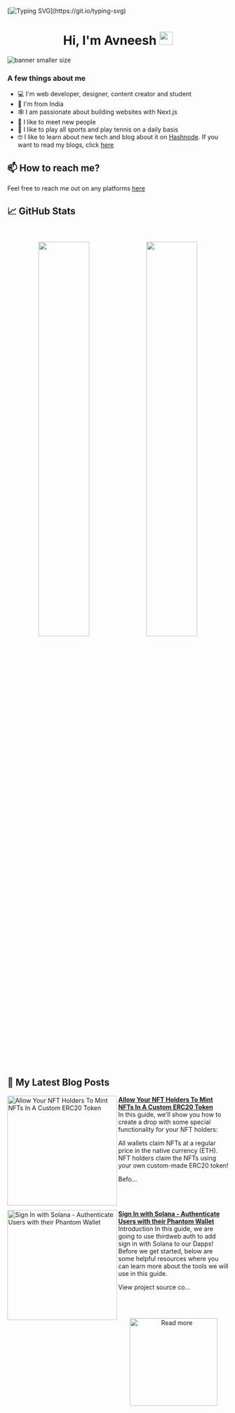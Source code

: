 [![Typing SVG](https://readme-typing-svg.herokuapp.com?size=24&width=600&lines=Welcome+To+Avneesh's+GitHub+Profile!)](https://git.io/typing-svg)

<h1 align="center">Hi, I'm Avneesh <img src="https://raw.githubusercontent.com/MartinHeinz/MartinHeinz/master/wave.gif" width="30px" height='30px'></h1>

![banner smaller size](https://user-images.githubusercontent.com/76690419/191395838-1600a7d2-ba0f-47e0-bd17-a8f167c6a3bf.png)


### A few things about me

- 💻 I'm web developer, designer, content creator and student
- 📍 I'm from India
- 🕸️ I am passionate about building websites with Next.js
- 🤝 I like to meet new people
- 🎾 I like to play all sports and play tennis on a daily basis
- 🤓 I like to learn about new tech and blog about it on [Hashnode](https://hashnode.com/@avneesh0612). If you want to read my blogs, click [here](https://blog.avneesh.tech)

## 📫 How to reach me?

Feel free to reach me out on any platforms [here](https://links.avneesh.tech/)

## 📈 GitHub Stats
<br>
<p align="center">
  <img width="48%" src="https://github-readme-stats.vercel.app/api?username=avneesh0612&show_icons=true&theme=radical" />
  <img width="48%" src="https://github-readme-streak-stats.herokuapp.com/?user=avneesh0612&theme=radical" />
</p>

## 📰 My Latest Blog Posts

<!-- HASHNODE_BLOG:START -->
<p align="left">
<a href="https://blog.avneesh.tech//allow-your-nft-holders-to-mint-nfts-in-a-custom-erc20-token" title="Allow Your NFT Holders To Mint NFTs In A Custom ERC20 Token"><img src="https://cdn.hashnode.com/res/hashnode/image/upload/v1669187062557/tx3oWvxat.png" alt="Allow Your NFT Holders To Mint NFTs In A Custom ERC20 Token" width="250px" align="left" /></a>
<a href="https://blog.avneesh.tech//allow-your-nft-holders-to-mint-nfts-in-a-custom-erc20-token" title="Allow Your NFT Holders To Mint NFTs In A Custom ERC20 Token"><strong>Allow Your NFT Holders To Mint NFTs In A Custom ERC20 Token</strong></a>
<br/> In this guide, we'll show you how to create a drop with some special functionality for your NFT holders:

All wallets claim NFTs at a regular price in the native currency (ETH).
NFT holders claim the NFTs using your own custom-made ERC20 token!

Befo... </p> <br/> <br/>
<p align="left">
<a href="https://blog.avneesh.tech//sign-in-with-solana-authenticate-users-with-their-phantom-wallet" title="Sign In with Solana - Authenticate Users with their Phantom Wallet"><img src="https://cdn.hashnode.com/res/hashnode/image/upload/v1665624329585/PDrpkpUy9.png" alt="Sign In with Solana - Authenticate Users with their Phantom Wallet" width="250px" align="left" /></a>
<a href="https://blog.avneesh.tech//sign-in-with-solana-authenticate-users-with-their-phantom-wallet" title="Sign In with Solana - Authenticate Users with their Phantom Wallet"><strong>Sign In with Solana - Authenticate Users with their Phantom Wallet</strong></a>
<br/> Introduction
In this guide, we are going to use thirdweb auth to add sign in with Solana to our Dapps!
Before we get started, below are some helpful resources where you can learn more about the tools we will use in this guide.

View project source co... </p> <br/> <br/>
<!-- HASHNODE_BLOG:END -->

<p align="center">  
<a href="https://blog.avneesh.tech/"><img src="https://user-images.githubusercontent.com/76690419/142756081-13352f92-8482-4a86-acbb-72dc164e8746.png" alt="Read more" width="200"/></a>
</p>

